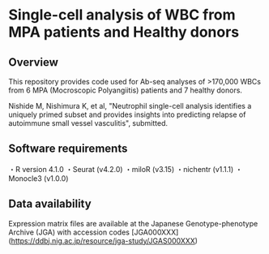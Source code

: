# Single-cell analysis of WBC from MPA patients and Healthy donors

## Overview
This repository provides code used for Ab-seq analyses of >170,000 WBCs from 6 MPA (Mocroscopic Polyangiitis) patients and 7 healthy donors.

Nishide M, Nishimura K, et al, "Neutrophil single-cell analysis identifies a uniquely primed subset and provides insights into predicting relapse of autoimmune small vessel vasculitis", submitted. 

## Software requirements
・R version 4.1.0
・Seurat (v4.2.0)
・miloR (v3.15)
・nichentr (v1.1.1)
・Monocle3 (v1.0.0)

## Data availability
Expression matrix files are available at the Japanese Genotype-phenotype Archive (JGA) with accession codes [JGA000XXX]
(https://ddbj.nig.ac.jp/resource/jga-study/JGAS000XXX)
